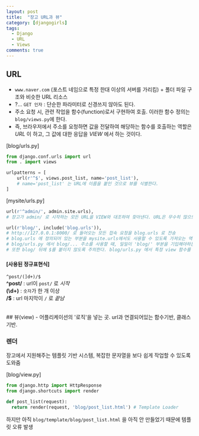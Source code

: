 ```yaml
---
layout: post
title:  "장고 URL과 뷰"
category: [djangogirls]
tags:
  - Django
  - URL
  - Views
comments: true
---
```


## URL
- `www.naver.com` (포스트 네임으로 특정 한대 이상의 서버를 가리킴) \+ 폴더 파일 구조와 비슷한 URL 리소스
- ?... `GET 인자` : 단순한 파라미터로 신경쓰지 않아도 된다.
- 주소 요청 시, 관련 작업을 함수(function)로서 구현하여 호출. 이러한 함수 정의는 `blog/views.py`에 한다.  
- 즉, 브라우저에서 주소를 요청하면 값을 전달하여 해당하는 함수를 호출하는 역할은 *URL* 이 하고, 그 값에 대한 응답을 *VIEW* 에서 하는 것이다.

[blog/urls.py]
```python
from django.conf.urls import url
from . import views

urlpatterns = [
    url(r'^$', views.post_list, name='post_list'),
    # name='post_list' 는 URL에 이름을 붙인 것으로 뷰를 식별한다.
]
```

[mysite/urls.py]
```python
url(r'^admin/', admin.site.urls),
# 장고가 admin/ 로 시작하는 모든 URL을 VIEW와 대조하여 찾아낸다. URL은 무수히 많으므로 정규표현식을 사용한다.

url(r'blog/', include('blog.urls')),
# http://127.0.0.1:8000/ 로 들어오는 모든 접속 요청을 blog.urls 로 전송
# blog.urls 에 정의되어 있는 부분을 mysite.urls에서도 사용할 수 있도록 가져오는 역할 : include
# blog/urls.py 에서 blog/... 주소를 사용할 때, 일일이 'blog/' 부분을 기입해야하는데, mysite/urls.py 에서 선언하면 그러한 수고를 덜 수 있다.
# 또한 blog/ 뒤에 $를 붙이지 않도록 주의한다. blog/urls.py 에서 특정 view 함수를 연결할 때에만 붙여준다.
```

#### [사용된 정규표현식]
`^post/(]d+)/$`<br>
**^post/** : url이 `post/` 로 *시작* <br>
**(\\d+)** : `숫자`가 한 개 이상 <br>
**/$** : url 마지막이 `/` 로 *끝남*

<br>
## 뷰(view)
- 어플리케이션의 '로직'을 넣는 곳. url과 연결되어있는 함수기반, 클래스기반. <br>

### 렌더
장고에서 지원해주는 템플릿 기반 시스템, 복잡한 문자열을 보다 쉽게 작업할 수 있도록 도와줌

[blog/view.py]
```python
from django.http import HttpResponse
from django.shortcuts import render

def post_list(request):
  return render(request, 'blog/post_list.html') # Template Loader
```

하지만 아직 `blog/template/blog/post_list.html` 을 아직 안 만들었기 때문에 템플릿 오류 발생
